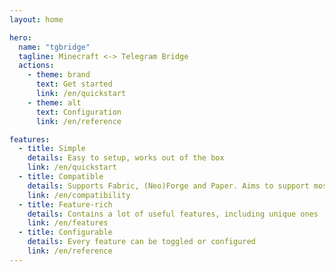 ```yaml
---
layout: home

hero:
  name: "tgbridge"
  tagline: Minecraft <-> Telegram Bridge
  actions:
    - theme: brand
      text: Get started
      link: /en/quickstart
    - theme: alt
      text: Configuration
      link: /en/reference

features:
  - title: Simple
    details: Easy to setup, works out of the box
    link: /en/quickstart
  - title: Compatible
    details: Supports Fabric, (Neo)Forge and Paper. Aims to support most of the mods and plugins
    link: /en/compatibility
  - title: Feature-rich
    details: Contains a lot of useful features, including unique ones
    link: /en/features
  - title: Configurable
    details: Every feature can be toggled or configured
    link: /en/reference
---
```


